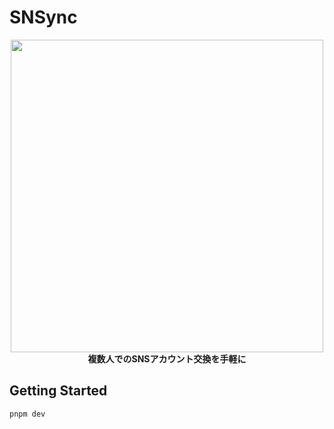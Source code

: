 # SNSync

<p align="center">
  <img width="500" src="https://github.com/ycu-engine/SNSync/assets/104000239/027d3c37-f1fe-43aa-af1d-b6b3540202c9" />
  <br />
  <span style="font-weight: bold">複数人でのSNSアカウント交換を手軽に</span>
</p>




## Getting Started

```sh
pnpm dev
```
